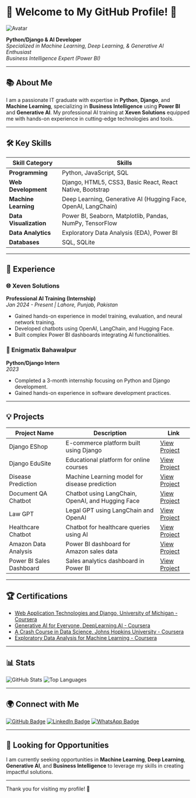 # 🌟 Welcome to My GitHub Profile! 🌟

![Avatar](https://your-avatar-image-url) <!-- Replace with your actual image URL -->

**Python/Django & AI Developer**  
*Specialized in Machine Learning, Deep Learning, & Generative AI Enthusiast*  
*Business Intelligence Expert (Power BI)*

---

## 📚 About Me

I am a passionate IT graduate with expertise in **Python**, **Django**, and **Machine Learning**, specializing in **Business Intelligence** using **Power BI** and **Generative AI**. My professional AI training at **Xeven Solutions** equipped me with hands-on experience in cutting-edge technologies and tools.

---

## 🛠️ Key Skills

| Skill Category       | Skills                                                            |
|----------------------|-------------------------------------------------------------------|
| **Programming**      | Python, JavaScript, SQL                                           |
| **Web Development**  | Django, HTML5, CSS3, Basic React, React Native, Bootstrap        |
| **Machine Learning**  | Deep Learning, Generative AI (Hugging Face, OpenAI, LangChain)   |
| **Data Visualization**| Power BI, Seaborn, Matplotlib, Pandas, NumPy, TensorFlow         |
| **Data Analytics**   | Exploratory Data Analysis (EDA), Power BI                        |
| **Databases**        | SQL, SQLite                                                      |

---

## 💼 Experience

### 🌐 Xeven Solutions
**Professional AI Training (Internship)**  
*Jan 2024 - Present | Lahore, Punjab, Pakistan*

- Gained hands-on experience in model training, evaluation, and neural network training.
- Developed chatbots using OpenAI, LangChain, and Hugging Face.
- Built complex Power BI dashboards integrating AI functionalities.

### 🏢 Enigmatix Bahawalpur
**Python/Django Intern**  
*2023*

- Completed a 3-month internship focusing on Python and Django development.
- Gained hands-on experience in software development practices.

---

## 💡 Projects

| Project Name | Description | Link |
|--------------|-------------|------|
| Django EShop | E-commerce platform built using Django | [View Project](#) |
| Django EduSite | Educational platform for online courses | [View Project](#) |
| Disease Prediction | Machine Learning model for disease prediction | [View Project](#) |
| Document QA Chatbot | Chatbot using LangChain, OpenAI, and Hugging Face | [View Project](#) |
| Law GPT | Legal GPT using LangChain and OpenAI | [View Project](#) |
| Healthcare Chatbot | Chatbot for healthcare queries using AI | [View Project](#) |
| Amazon Data Analysis | Power BI dashboard for Amazon sales data | [View Project](#) |
| Power BI Sales Dashboard | Sales analytics dashboard in Power BI | [View Project](#) |

---

## 🏆 Certifications

- [Web Application Technologies and Django, University of Michigan - Coursera](https://www.coursera.org/)
- [Generative AI for Everyone, DeepLearning.AI - Coursera](https://www.coursera.org/)
- [A Crash Course in Data Science, Johns Hopkins University - Coursera](https://www.coursera.org/)
- [Exploratory Data Analysis for Machine Learning - Coursera](https://www.coursera.org/)

---

## 📊 Stats

![GitHub Stats](https://github-readme-stats.vercel.app/api?username=yourusername&show_icons=true&theme=radical) <!-- Replace with your GitHub username -->
![Top Languages](https://github-readme-stats.vercel.app/api/top-langs/?username=yourusername&theme=radical&layout=compact) <!-- Replace with your GitHub username -->

---

## 🌍 Connect with Me

<a href="https://github.com/yourusername" target="_blank"><img src="https://img.shields.io/badge/GitHub-181717?style=flat&logo=github&logoColor=white" alt="GitHub Badge" /></a>
<a href="https://www.linkedin.com/in/yourprofile" target="_blank"><img src="https://img.shields.io/badge/LinkedIn-0077B5?style=flat&logo=linkedin&logoColor=white" alt="LinkedIn Badge" /></a>
<a href="https://wa.me/yourwhatsappnumber" target="_blank"><img src="https://img.shields.io/badge/WhatsApp-25D366?style=flat&logo=whatsapp&logoColor=white" alt="WhatsApp Badge" /></a>

---

## 🌟 Looking for Opportunities

I am currently seeking opportunities in **Machine Learning**, **Deep Learning**, **Generative AI**, and **Business Intelligence** to leverage my skills in creating impactful solutions.

---

Thank you for visiting my profile! 🚀
